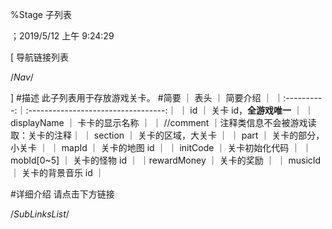 
%Stage 子列表

；2019/5/12 上午 9:24:29

[ 导航链接列表

/*Nav*/

]
#描述
此子列表用于存放游戏关卡。
#简要
｜    表头    ｜              简要介绍              ｜
｜:----------:｜:----------------------------------:｜
｜     id     ｜      关卡 id，**全游戏唯一**       ｜
｜displayName ｜           卡卡的显示名称           ｜
｜ //comment  ｜注释类信息不会被游戏读取：关卡的注释｜
｜  section   ｜         关卡的区域，大关卡         ｜
｜    part    ｜         关卡的部分，小关卡         ｜
｜   mapId    ｜           关卡的地图 id            ｜
｜  initCode  ｜           关卡初始化代码           ｜
｜ mobId[0~5] ｜           关卡的怪物 id            ｜
｜rewardMoney ｜             关卡的奖励             ｜
｜  musicId   ｜         关卡的背景音乐 id          ｜



#详细介绍
请点击下方链接





/*SubLinksList*/



